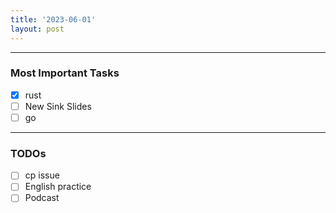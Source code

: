 ```yaml
---
title: '2023-06-01'
layout: post
---
```


---

### Most Important Tasks

- [x] rust
- [ ] New Sink Slides
- [ ] go

---

### TODOs

- [ ] cp issue
- [ ] English practice
- [ ] Podcast
